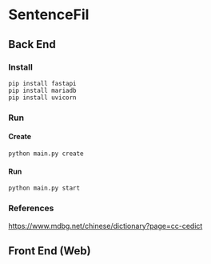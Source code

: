 # SentenceFil

## Back End

### Install

```
pip install fastapi
pip install mariadb
pip install uvicorn
```

### Run

#### Create

```
python main.py create
```

#### Run

```
python main.py start
```

### References

https://www.mdbg.net/chinese/dictionary?page=cc-cedict

## Front End (Web)

```
```
